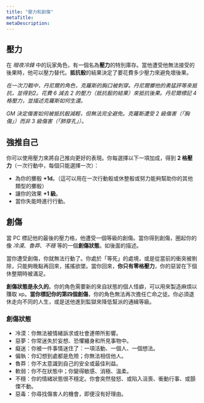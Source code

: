 ```yaml
---
title: "壓力和創傷"
metaTitle: 
metaDescription: 
---
```


## 壓力

在 _暗夜冷鋒_ 中的玩家角色，有一個名為**壓力**的特別庫存。當他遭受他無法接受的後果時，他可以壓力替代。**抵抗骰**的結果決定了要花費多少壓力來避免壞後果。

_在一次刀戰中，丹尼爾的角色，克羅斯的胸口被刺穿。丹尼爾擲他的<span class="game-term">勇猛</span>評等來抵抗，並得到<span class="game-term">2</span>。花費 6 減去 2 的壓力（抵抗骰的結果）來抵抗後果。丹尼爾標記 4 格壓力，並描述克羅斯如何生還。_

_GM 決定傷害如何被抵抗骰減輕，但無法完全避免。克羅斯遭受 2 級傷害（「胸傷」）而非 3 級傷害（「肺穿孔」）。_

## 強推自己

你可以使用壓力來將自己推向更好的表現。你每選擇以下一項加成，得到 **2 格壓力**（一次行動中，每個只能選擇一次）：

* 為你的擲骰 **+1d**。（這可以用在一次行動骰或休整骰或努力能夠幫助你的其他類型的擲骰）
* 讓你的效果 **+1 級**。
* 當你失能時進行行動。

## 創傷

當 PC 標記他的最後的壓力格，他遭受一個等級的<span class="game-term">創傷</span>。當你得到<span class="game-term">創傷</span>，圈起你的像 _冷漠_、_魯莽_、_不穩_ 等的一個**創傷狀態**。如後面的描述。

當你遭受<span class="game-term">創傷</span>，你就無法行動了。你處於「等死」的處境，或是從當前的衝突被剔除，只能夠晚點再回來，搖搖欲墜。當你回來，**你只有零格壓力**，你的惡習在下個休整期時被滿足。

**創傷狀態是永久的**。你的角色需要新的來自狀態的個人怪癖，可以用來製造麻煩以賺取 xp。**當你標記你的第四個創傷**，你的角色無法再次擔任亡命之徒。你必須退休走向不同的人生，或是送他進到監獄來降低幫派的<span class="game-term">通緝等級</span>。

### 創傷狀態

* <span class="game-term">冷漠</span>：你無法被情緒訴求或社會連帶所影響。
* <span class="game-term">惡夢</span>：你常迷失於妄想、恐懼纏身和所見事物中。
* <span class="game-term">癡迷</span>：你被一件事情迷住了：一項活動、一個人、一個想法。
* <span class="game-term">偏執</span>：你幻想到處都是危險；你無法相信他人。
* <span class="game-term">魯莽</span>：你不太意識到自己的安全或最佳利益。
* <span class="game-term">軟弱</span>：你不在狀態中；你變得敏感、消極、溫柔。
* <span class="game-term">不穩</span>：你的情緒狀態很不穩定。你會突然發怒、或陷入沮喪、衝動行事、或顫慄不動。
* <span class="game-term">惡毒</span>：你尋找傷害人的機會，即便沒有好理由。